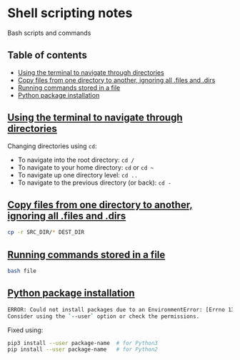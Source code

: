 # Shell scripting notes <!-- omit in toc -->

Bash scripts and commands


## Table of contents <!-- omit in toc -->
- [Using the terminal to navigate through directories](#using-the-terminal-to-navigate-through-directories)
- [Copy files from one directory to another, ignoring all .files and .dirs](#copy-files-from-one-directory-to-another-ignoring-all-files-and-dirs)
- [Running commands stored in a file](#running-commands-stored-in-a-file)
- [Python package installation](#python-package-installation)

## [Using the terminal to navigate through directories](https://help.ubuntu.com/community/UsingTheTerminal)

Changing directories using `cd`:

* To navigate into the root directory: `cd /`
* To navigate to your home directory: `cd` or `cd ~`
* To navigate up one directory level: `cd ..`
* To navigate to the previous directory (or back): `cd -`

## [Copy files from one directory to another, ignoring all .files and .dirs](https://stackoverflow.com/a/11557164/4573584)

```sh
cp -r SRC_DIR/* DEST_DIR
```

## [Running commands stored in a file](https://stackoverflow.com/a/13568021/4573584)

```sh
bash file
```

## [Python package installation](https://stackoverflow.com/a/50893981/4573584)

```sh
ERROR: Could not install packages due to an EnvironmentError: [Errno 13] Permission denied: '/installation/path/'
Consider using the `--user` option or check the permissions.
```

Fixed using:

```sh
pip3 install --user package-name  # for Python3
pip install --user package-name   # for Python2
```
